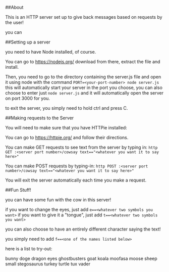 ##About

This is an HTTP server set up to give back messages based on requests by the user!

you can

##Setting up a server

you need to have Node installed, of course.

You can go to https://nodejs.org/ download from there, extract the file and install.

Then, you need to go to the directory containing the server.js file and open it using node with the command `PORT=<your-port-number> node server.js` this will automatically start your server in the port you choose, you can also choose to enter just `node server.js` and it will automatically open the server on port 3000 for you.

to exit the server, you simply need to hold ctrl and press C.

##Making requests to the Server

You will need to make sure that you have HTTPie installed:

You can go to https://httpie.org/ and follow their directions.

You can make GET requests to see text from the server by typing in:
`http GET :<server port number>/cowsay text=="<whatever you want it to say here>"`

You can make POST requests by typing-in:
`http POST :<server port number>/cowsay text=="<whatever you want it to say here>"`

You will exit the server automatically each time you make a request.

##Fun Stuff!

you can have some fun with the cow in this server!

if you want to change the eyes, just add `e==<whatever two symbols you want>`
if you want to give it a "tongue", just add `t==<whatever two symbols you want>`

you can also choose to have an entirely different character saying the text!

you simply need to add `f==<one of the names listed below>`

here is a list to try-out:

bunny
doge
dragon
eyes
ghostbusters
goat
koala
moofasa
moose
sheep
small
stegosaurus
turkey
turtle
tux
vader
